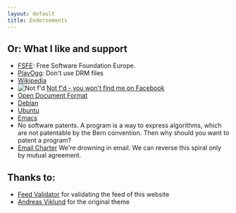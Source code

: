 ```yaml
---
layout: default
title: Endorsements
---
```


## Or: What I like and support

*   [FSFE](http://fsfe.org/donate/): Free Software Foundation Europe.
*   [PlayOgg](http://playogg.org): Don't use DRM files
*   [Wikipedia](http://wikimediafoundation.org/wiki/Donate/it)
*   ![Not f'd](http://static.fsf.org/nosvn/no-facebook-me.png)  [Not f'd - you won't find me on Facebook](http://www.fsf.org/fb)
*   [Open Document Format](http://www.fsf.org/campaigns/opendocument)
*   [Debian](http://debian.org)
*   [Ubuntu](http://ubuntu.com)
*   [Emacs](http://www.gnu.org/software/emacs/)
*   No software patents. A program is a way to express algorithms, which are
    not patentable by the Bern convention. Then why should you want to patent
    a program?
*   [Email Charter](http://emailcharter.org/) We're drowning in email. We can reverse this spiral only by mutual agreement.

## Thanks to:

*   [Feed Validator](http://feedvalidator.org/check.cgi?url=http%3A//gianluca.dellavedova.org/feed/)
    for validating the feed of this website
*   [Andreas Viklund](http://andreasviklund.com/) for the original theme
